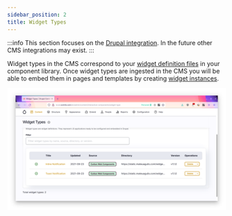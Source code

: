 ```yaml
---
sidebar_position: 2
title: Widget Types
---
```

:::info
This section focuses on the [Drupal integration](https://www.drupal.org/project/widget_instance). In the future other
CMS integrations may exist.
:::

Widget types in the CMS correspond to your [widget definition files](../registry/widget-definition) in your component
library. Once widget types are ingested in the CMS you will be able to embed them in pages and templates by creating
[widget instances](./widget-instances).

![Widget Types](../../static/img/cms/widget-types.png)
